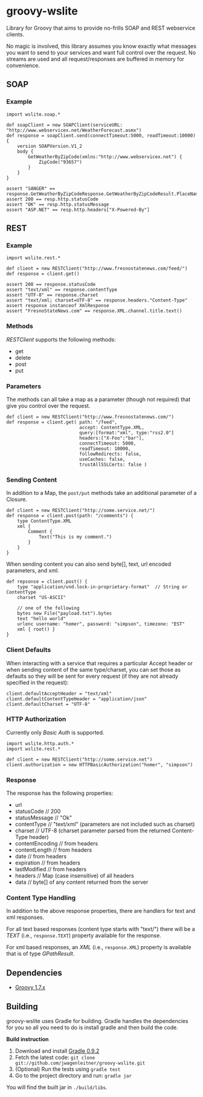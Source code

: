 # groovy-wslite

Library for Groovy that aims to provide no-frills SOAP and REST webservice clients.

No magic is involved, this library assumes you know exactly what messages you want to send to your services and want full control over the request.  No streams are used and all request/responses are buffered in memory for convenience.

## SOAP

### Example

    import wslite.soap.*

    def soapClient = new SOAPClient(serviceURL: "http://www.webservicex.net/WeatherForecast.asmx")
    def response = soapClient.send(connectTimeout:5000, readTimeout:10000) {
        version SOAPVersion.V1_2
        body {
            GetWeatherByZipCode(xmlns:"http://www.webservicex.net") {
                ZipCode("93657")
            }
        }
    }

    assert "SANGER" == response.GetWeatherByZipCodeResponse.GetWeatherByZipCodeResult.PlaceName.text()
    assert 200 == resp.http.statusCode
    assert "OK" == resp.http.statusMessage
    assert "ASP.NET" == resp.http.headers["X-Powered-By"]

## REST

### Example

    import wslite.rest.*

    def client = new RESTClient("http://www.fresnostatenews.com/feed/")
    def response = client.get()

    assert 200 == response.statusCode
    assert "text/xml" == response.contentType
    assert "UTF-8" == response.charset
    assert "text/xml; charset=UTF-8" == response.headers."Content-Type"
    assert response instanceof XmlResponse
    assert "FresnoStateNews.com" == response.XML.channel.title.text()

### Methods

*RESTClient* supports the following methods:

* get
* delete
* post
* put

### Parameters

The methods can all take a map as a parameter (though not required) that give you control over the request.

    def client = new RESTClient("http://www.fresnostatenews.com/")
    def response = client.get( path: "/feed",
                               accept: ContentType.XML,
                               query:[format:"xml", type:"rss2.0"]
                               headers:["X-Foo":"bar"],
                               connectTimeout: 5000,
                               readTimeout: 10000,
                               followRedirects: false,
                               useCaches: false,
                               trustAllSSLCerts: false )

### Sending Content

In addition to a Map, the `post/put` methods take an additional parameter of a Closure.

    def client = new RESTClient("http://some.service.net/")
    def response = client.post(path: "/comments") {
        type ContentType.XML
        xml {
            Comment {
                Text("This is my comment.")
            }
        }
    }

When sending content you can also send byte[], text, url encoded parameters, and xml.

    def repsonse = client.post() {
        type "application/vnd.lock-in-proprietary-format"  // String or ContentType
        charset "US-ASCII"

        // one of the following
        bytes new File("payload.txt").bytes
        text "hello world"
        urlenc username: "homer", password: "simpson", timezone: "EST"
        xml { root() }
    }

### Client Defaults

When interacting with a service that requires a particular Accept header or when sending content of the same type/charset, you can set those as defaults so they will be sent for every request (if they are not already specified in the request):

    client.defaultAcceptHeader = "text/xml"
    client.defaultContentTypeHeader = "application/json"
    client.defaultCharset = "UTF-8"

### HTTP Authorization

Currently only *Basic Auth* is supported.

    import wslite.http.auth.*
    import wslite.rest.*

    def client = new RESTClient("http://some.service.net")
    client.authorization = new HTTPBasicAuthorization("homer", "simpson")

### Response

The response has the following properties:

* url
* statusCode // 200
* statusMessage // "Ok"
* contentType // "text/xml" (parameters are not included such as charset)
* charset // UTF-8 (charset parameter parsed from the returned Content-Type header)
* contentEncoding // from headers
* contentLength // from headers
* date // from headers
* expiration // from headers
* lastModified // from headers
* headers // Map (case insensitive) of all headers
* data // byte[] of any content returned from the server

### Content Type Handling

In addition to the above response properties, there are handlers for text and xml responses.

For all text based responses (content type starts with "text/") there will be a *TEXT* (i.e., `response.TEXT`) property available for the response.

For xml based responses, an *XML* (i.e., `response.XML`) property is available that is of type *GPathResult*.

## Dependencies

* [Groovy 1.7.x](http://groovy.codehaus.org)

## Building

groovy-wslite uses Gradle for building. Gradle handles the dependencies
for you so all you need to do is install gradle and then build the
code.

**Build instruction**

1. Download and install [Gradle 0.9.2](http://www.gradle.org/downloads.html)
2. Fetch the latest code: `git clone git://github.com/jwagenleitner/groovy-wslite.git`
3. (Optional) Run the tests using `gradle test`
4. Go to the project directory and run: `gradle jar`

You will find the built jar in `./build/libs`.
